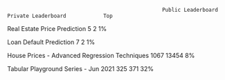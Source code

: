                                                       Public Leaderboard        Private Leaderboard            Top
                     
Real Estate Price Prediction                               5                               2                   1%

Loan Default Prediction                                    7                               2                   1%

House Prices - Advanced Regression Techniques            1067                            13454                 8%

Tabular Playground Series - Jun 2021                      325                             371                  32%
